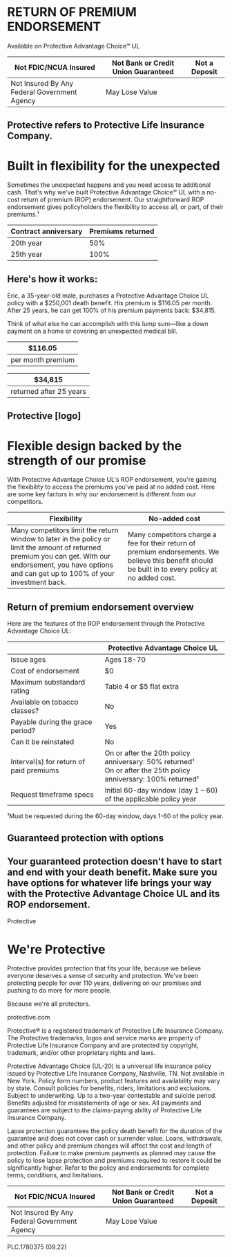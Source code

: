 # RETURN OF PREMIUM ENDORSEMENT

Available on Protective Advantage Choice℠ UL

| Not FDIC/NCUA Insured | Not Bank or Credit Union Guaranteed | Not a Deposit |
|------------------------|-------------------------------------|---------------|
| Not Insured By Any Federal Government Agency | May Lose Value |               |

Protective refers to Protective Life Insurance Company.
---
# Built in flexibility for the unexpected

Sometimes the unexpected happens and you need access to additional cash. That's why we've built Protective Advantage Choice℠ UL with a no-cost return of premium (ROP) endorsement. Our straightforward ROP endorsement gives policyholders the flexibility to access all, or part, of their premiums.¹

| Contract anniversary | Premiums returned |
|----------------------|-------------------|
| 20th year            | 50%               |
| 25th year            | 100%              |

## Here's how it works:

Eric, a 35-year-old male, purchases a Protective Advantage Choice UL policy with a $250,001 death benefit. His premium is $116.05 per month. After 25 years, he can get 100% of his premium payments back: $34,815.

Think of what else he can accomplish with this lump sum—like a down payment on a home or covering an unexpected medical bill.

| $116.05 |
|---------|
| per month premium |

| $34,815 |
|---------|
| returned after 25 years |

Protective [logo]
---
# Flexible design backed by the strength of our promise

With Protective Advantage Choice UL's ROP endorsement, you're gaining the flexibility to access the premiums you've paid at no added cost. Here are some key factors in why our endorsement is different from our competitors.

| Flexibility | No-added cost |
|-------------|---------------|
| Many competitors limit the return window to later in the policy or limit the amount of returned premium you can get. With our endorsement, you have options and can get up to 100% of your investment back. | Many competitors charge a fee for their return of premium endorsements. We believe this benefit should be built in to every policy at no added cost. |

## Return of premium endorsement overview

Here are the features of the ROP endorsement through the Protective Advantage Choice UL:

| | Protective Advantage Choice UL |
|----------------------------------|----------------------------------|
| Issue ages | Ages 18-70 |
| Cost of endorsement | $0 |
| Maximum substandard rating | Table 4 or $5 flat extra |
| Available on tobacco classes? | No |
| Payable during the grace period? | Yes |
| Can it be reinstated | No |
| Interval(s) for return of paid premiums | On or after the 20th policy anniversary: 50% returned¹<br>On or after the 25th policy anniversary: 100% returned¹ |
| Request timeframe specs | Initial 60-day window (day 1 – 60)<br>of the applicable policy year |

¹Must be requested during the 60-day window, days 1-60 of the policy year.

## Guaranteed protection with options

Your guaranteed protection doesn't have to start and end with your death benefit. Make sure you have options for whatever life brings your way with the Protective Advantage Choice UL and its ROP endorsement.
---
Protective

# We're Protective

Protective provides protection that fits your life, because we believe everyone deserves a sense of security and protection. We've been protecting people for over 110 years, delivering on our promises and pushing to do more for more people.

Because we're all protectors.

protective.com

Protective® is a registered trademark of Protective Life Insurance Company. The Protective trademarks, logos and service marks are property of Protective Life Insurance Company and are protected by copyright, trademark, and/or other proprietary rights and laws.

Protective Advantage Choice (UL-20) is a universal life insurance policy issued by Protective Life Insurance Company, Nashville, TN. Not available in New York. Policy form numbers, product features and availability may vary by state. Consult policies for benefits, riders, limitations and exclusions. Subject to underwriting. Up to a two-year contestable and suicide period. Benefits adjusted for misstatements of age or sex. All payments and guarantees are subject to the claims-paying ability of Protective Life Insurance Company.

Lapse protection guarantees the policy death benefit for the duration of the guarantee and does not cover cash or surrender value. Loans, withdrawals, and other policy and premium changes will affect the cost and length of protection. Failure to make premium payments as planned may cause the policy to lose lapse protection and premiums required to restore it could be significantly higher. Refer to the policy and endorsements for complete terms, conditions, and limitations.

| Not FDIC/NCUA Insured | Not Bank or Credit Union Guaranteed | Not a Deposit |
|------------------------|---------------------------------------|----------------|
| Not Insured By Any Federal Government Agency | May Lose Value |

PLC.1780375 (09.22)
